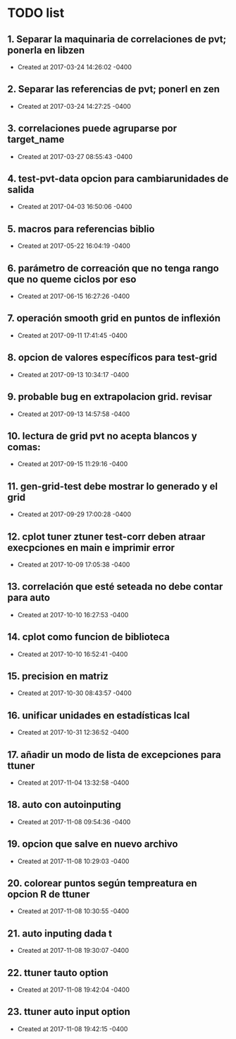 # TODO list
## 1. Separar la maquinaria de correlaciones de pvt; ponerla en libzen
- Created at   2017-03-24 14:26:02 -0400

## 2. Separar las referencias de pvt; ponerl en zen
- Created at   2017-03-24 14:27:25 -0400

## 3. correlaciones puede agruparse por target_name
- Created at   2017-03-27 08:55:43 -0400

## 4. test-pvt-data opcion para cambiarunidades de salida
- Created at   2017-04-03 16:50:06 -0400

## 5. macros para referencias biblio
- Created at   2017-05-22 16:04:19 -0400

## 6. parámetro de correación que no tenga rango que no queme ciclos por eso
- Created at   2017-06-15 16:27:26 -0400

## 7. operación smooth grid en puntos de inflexión
- Created at   2017-09-11 17:41:45 -0400

## 8. opcion de valores específicos para test-grid
- Created at   2017-09-13 10:34:17 -0400

## 9. probable bug en extrapolacion grid. revisar
- Created at   2017-09-13 14:57:58 -0400

## 10. lectura de grid pvt no acepta blancos y comas:
- Created at   2017-09-15 11:29:16 -0400

## 11. gen-grid-test debe mostrar lo generado y el grid
- Created at   2017-09-29 17:00:28 -0400

## 12. cplot tuner ztuner test-corr deben atraar execpciones en main  e imprimir error
- Created at   2017-10-09 17:05:38 -0400

## 13. correlación que esté seteada no debe contar para auto
- Created at   2017-10-10 16:27:53 -0400

## 14. cplot como funcion de biblioteca
- Created at   2017-10-10 16:52:41 -0400

## 15. precision en matriz
- Created at   2017-10-30 08:43:57 -0400

## 16. unificar unidades en estadísticas lcal
- Created at   2017-10-31 12:36:52 -0400

## 17. añadir un modo de lista de excepciones para ttuner
- Created at   2017-11-04 13:32:58 -0400

## 18. auto con autoinputing
- Created at   2017-11-08 09:54:36 -0400

## 19. opcion que salve en nuevo archivo
- Created at   2017-11-08 10:29:03 -0400

## 20. colorear puntos según tempreatura en opcion R de ttuner
- Created at   2017-11-08 10:30:55 -0400

## 21. auto inputing dada t
- Created at   2017-11-08 19:30:07 -0400

## 22. ttuner tauto option
- Created at   2017-11-08 19:42:04 -0400

## 23. ttuner auto input option
- Created at   2017-11-08 19:42:15 -0400

